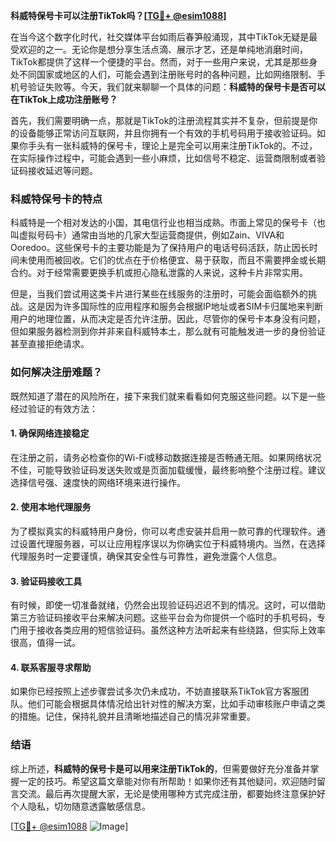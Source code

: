 **科威特保号卡可以注册TikTok吗？[[TG💪+ @esim1088](https://t.me/s/esim1088)]**

在当今这个数字化时代，社交媒体平台如雨后春笋般涌现，其中TikTok无疑是最受欢迎的之一。无论你是想分享生活点滴、展示才艺，还是单纯地消磨时间，TikTok都提供了这样一个便捷的平台。然而，对于一些用户来说，尤其是那些身处不同国家或地区的人们，可能会遇到注册账号时的各种问题，比如网络限制、手机号验证失败等。今天，我们就来聊聊一个具体的问题：**科威特的保号卡是否可以在TikTok上成功注册账号？**

首先，我们需要明确一点，那就是TikTok的注册流程其实并不复杂，但前提是你的设备能够正常访问互联网，并且你拥有一个有效的手机号码用于接收验证码。如果你手头有一张科威特的保号卡，理论上是完全可以用来注册TikTok的。不过，在实际操作过程中，可能会遇到一些小麻烦，比如信号不稳定、运营商限制或者验证码接收延迟等问题。

### 科威特保号卡的特点

科威特是一个相对发达的小国，其电信行业也相当成熟。市面上常见的保号卡（也叫虚拟号码卡）通常由当地的几家大型运营商提供，例如Zain、VIVA和Ooredoo。这些保号卡的主要功能是为了保持用户的电话号码活跃，防止因长时间未使用而被回收。它们的优点在于价格便宜、易于获取，而且不需要押金或长期合约。对于经常需要更换手机或担心隐私泄露的人来说，这种卡片非常实用。

但是，当我们尝试用这类卡片进行某些在线服务的注册时，可能会面临额外的挑战。这是因为许多国际性的应用程序和服务会根据IP地址或者SIM卡归属地来判断用户的地理位置，从而决定是否允许注册。因此，尽管你的保号卡本身没有问题，但如果服务器检测到你并非来自科威特本土，那么就有可能触发进一步的身份验证甚至直接拒绝请求。

### 如何解决注册难题？

既然知道了潜在的风险所在，接下来我们就来看看如何克服这些问题。以下是一些经过验证的有效方法：

#### 1. 确保网络连接稳定
在注册之前，请务必检查你的Wi-Fi或移动数据连接是否畅通无阻。如果网络状况不佳，可能导致验证码发送失败或是页面加载缓慢，最终影响整个注册过程。建议选择信号强、速度快的网络环境来进行操作。

#### 2. 使用本地代理服务
为了模拟真实的科威特用户身份，你可以考虑安装并启用一款可靠的代理软件。通过设置代理服务器，可以让应用程序误以为你确实位于科威特境内。当然，在选择代理服务时一定要谨慎，确保其安全性与可靠性，避免泄露个人信息。

#### 3. 验证码接收工具
有时候，即使一切准备就绪，仍然会出现验证码迟迟不到的情况。这时，可以借助第三方验证码接收平台来解决问题。这些平台会为你提供一个临时的手机号码，专门用于接收各类应用的短信验证码。虽然这种方法听起来有些绕路，但实际上效率很高，值得一试。

#### 4. 联系客服寻求帮助
如果你已经按照上述步骤尝试多次仍未成功，不妨直接联系TikTok官方客服团队。他们可能会根据具体情况给出针对性的解决方案，比如手动审核账户申请之类的措施。记住，保持礼貌并且清晰地描述自己的情况非常重要。

### 结语

综上所述，**科威特的保号卡是可以用来注册TikTok的**，但需要做好充分准备并掌握一定的技巧。希望这篇文章能对你有所帮助！如果你还有其他疑问，欢迎随时留言交流。最后再次提醒大家，无论是使用哪种方式完成注册，都要始终注意保护好个人隐私，切勿随意透露敏感信息。

[[TG💪+ @esim1088](https://t.me/s/esim1088) ![Image](https://i.postimg.cc/4NQfJmqS/Snipaste-2025-05-13-00-14-12.png)]